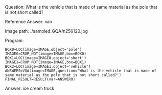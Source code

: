 Question: What is the vehicle that is made of same material as the pole that is not short called?

Reference Answer: van

Image path: ./sampled_GQA/n256120.jpg

Program:

```
BOX0=LOC(image=IMAGE,object='pole')
IMAGE0=CROP_NOT(image=IMAGE,box=BOX0)
BOX1=LOC(image=IMAGE0,object='short')
IMAGE1=CROP_NOT(image=IMAGE,box=BOX1)
BOX2=LOC(image=IMAGE1,object='vehicle')
ANSWER0=VQA(image=IMAGE,question='What is the vehicle that is made of same material as the pole that is not short called?')
FINAL_RESULT=RESULT(var=ANSWER0)
```
Answer: ice cream truck

